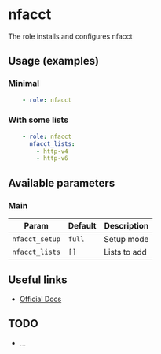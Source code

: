 # nfacct

The role installs and configures nfacct

## Usage (examples)

### Minimal

```yaml
    - role: nfacct
```

### With some lists

```yaml
    - role: nfacct
      nfacct_lists:
        - http-v4
        - http-v6
```

## Available parameters

### Main

| Param | Default | Description |
| -------- | -------- | -------- |
| `nfacct_setup` | `full` | Setup mode |
| `nfacct_lists` | `[]` | Lists to add |

## Useful links

- [Official Docs](https://www.netfilter.org/projects/nfacct/index.html)

## TODO

- ...

